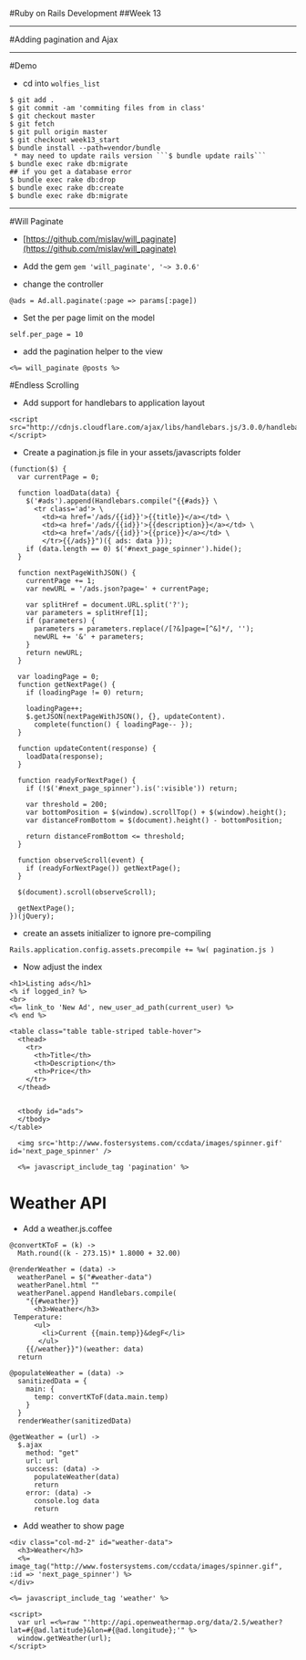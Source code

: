 #Ruby on Rails Development
##Week 13

---
#Adding pagination and Ajax

---
#Demo
* cd into ```wolfies_list```

```
$ git add . 
$ git commit -am 'commiting files from in class'
$ git checkout master 
$ git fetch
$ git pull origin master
$ git checkout week13_start
$ bundle install --path=vendor/bundle
 * may need to update rails version ```$ bundle update rails```
$ bundle exec rake db:migrate
## if you get a database error
$ bundle exec rake db:drop
$ bundle exec rake db:create
$ bundle exec rake db:migrate
```

---
#Will Paginate
* [https://github.com/mislav/will_paginate](https://github.com/mislav/will_paginate)

* Add the gem ```gem 'will_paginate', '~> 3.0.6'```

* change the controller
```
@ads = Ad.all.paginate(:page => params[:page])
```
* Set the per page limit on the model
```
self.per_page = 10
```
* add the pagination helper to the view
```
<%= will_paginate @posts %>
````



#Endless Scrolling

* Add support for handlebars to application layout
```
<script src="http://cdnjs.cloudflare.com/ajax/libs/handlebars.js/3.0.0/handlebars.min.js"> </script>

```

* Create a pagination.js file in your assets/javascripts folder
```
(function($) {
  var currentPage = 0;

  function loadData(data) {
    $('#ads').append(Handlebars.compile("{{#ads}} \
      <tr class='ad'> \
        <td><a href='/ads/{{id}}'>{{title}}</a></td> \
        <td><a href='/ads/{{id}}'>{{description}}</a></td> \
        <td><a href='/ads/{{id}}'>{{price}}</a></td> \
        </tr>{{/ads}}")({ ads: data }));
    if (data.length == 0) $('#next_page_spinner').hide();
  }

  function nextPageWithJSON() {
    currentPage += 1;
    var newURL = '/ads.json?page=' + currentPage;

    var splitHref = document.URL.split('?');
    var parameters = splitHref[1];
    if (parameters) {
      parameters = parameters.replace(/[?&]page=[^&]*/, '');
      newURL += '&' + parameters;
    }
    return newURL;
  }

  var loadingPage = 0;
  function getNextPage() {
    if (loadingPage != 0) return;

    loadingPage++;
    $.getJSON(nextPageWithJSON(), {}, updateContent).
      complete(function() { loadingPage-- });
  }

  function updateContent(response) {
    loadData(response);
  }

  function readyForNextPage() {
    if (!$('#next_page_spinner').is(':visible')) return;

    var threshold = 200;
    var bottomPosition = $(window).scrollTop() + $(window).height();
    var distanceFromBottom = $(document).height() - bottomPosition;

    return distanceFromBottom <= threshold;
  }

  function observeScroll(event) {
    if (readyForNextPage()) getNextPage();
  }

  $(document).scroll(observeScroll);

  getNextPage();
})(jQuery);

```

* create an assets initializer to ignore pre-compiling
```
Rails.application.config.assets.precompile += %w( pagination.js )
```

* Now adjust the index
```
<h1>Listing ads</h1>
<% if logged_in? %>
<br>
<%= link_to 'New Ad', new_user_ad_path(current_user) %>
<% end %>

<table class="table table-striped table-hover">
  <thead>
    <tr>
      <th>Title</th>
      <th>Description</th>
      <th>Price</th>
    </tr>
  </thead>


  <tbody id="ads">
  </tbody>
</table>

  <img src='http://www.fostersystems.com/ccdata/images/spinner.gif' id='next_page_spinner' />

  <%= javascript_include_tag 'pagination' %>

```

# Weather API
* Add a weather.js.coffee

```
@convertKToF = (k) ->
  Math.round((k - 273.15)* 1.8000 + 32.00)
  
@renderWeather = (data) ->
  weatherPanel = $("#weather-data")
  weatherPanel.html ""
  weatherPanel.append Handlebars.compile(
    "{{#weather}} 
      <h3>Weather</h3>
 Temperature:
      <ul>
        <li>Current {{main.temp}}&degF</li>
       </ul>
    {{/weather}}")(weather: data)
  return

@populateWeather = (data) ->
  sanitizedData = {
    main: {
      temp: convertKToF(data.main.temp)
    }
  }
  renderWeather(sanitizedData)
  
@getWeather = (url) ->
  $.ajax
    method: "get"
    url: url
    success: (data) ->
      populateWeather(data)
      return
    error: (data) ->
      console.log data
      return
```

* Add weather to show page
```
<div class="col-md-2" id="weather-data">
  <h3>Weather</h3>
  <%= image_tag("http://www.fostersystems.com/ccdata/images/spinner.gif", :id => 'next_page_spinner') %>
</div>

<%= javascript_include_tag 'weather' %>

<script>
  var url =<%=raw "'http://api.openweathermap.org/data/2.5/weather?lat=#{@ad.latitude}&lon=#{@ad.longitude};'" %>
  window.getWeather(url);
</script>
```
